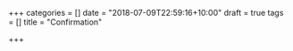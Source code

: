 +++
categories = []
date = "2018-07-09T22:59:16+10:00"
draft = true
tags = []
title = "Confirmation"

+++
